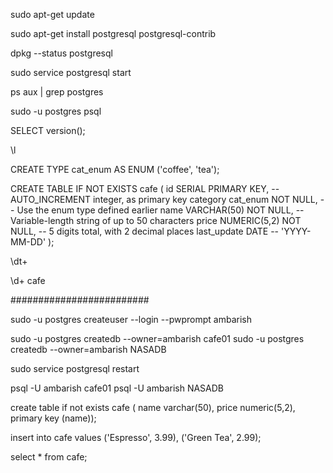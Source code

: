 sudo apt-get update

sudo apt-get install postgresql postgresql-contrib

dpkg --status postgresql

sudo service postgresql start

 ps aux | grep postgres

sudo -u postgres psql

SELECT version();

\l

CREATE TYPE cat_enum AS ENUM ('coffee', 'tea');

CREATE TABLE IF NOT EXISTS cafe (
  id SERIAL PRIMARY KEY,        -- AUTO_INCREMENT integer, as primary key
  category cat_enum NOT NULL,   -- Use the enum type defined earlier
  name VARCHAR(50) NOT NULL,    -- Variable-length string of up to 50 characters
  price NUMERIC(5,2) NOT NULL,  -- 5 digits total, with 2 decimal places
  last_update DATE              -- 'YYYY-MM-DD'
);

 \dt+

\d+ cafe

#########################

sudo -u postgres createuser --login --pwprompt ambarish

sudo -u postgres createdb --owner=ambarish cafe01
sudo -u postgres createdb --owner=ambarish NASADB

sudo service postgresql restart

psql -U ambarish cafe01
psql -U ambarish NASADB

create table if not exists cafe (
           name varchar(50),
           price numeric(5,2),
           primary key (name));

insert into cafe values
           ('Espresso', 3.99),
           ('Green Tea', 2.99);

select * from cafe;